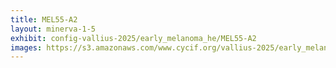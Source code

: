 ```yaml
---
title: MEL55-A2
layout: minerva-1-5
exhibit: config-vallius-2025/early_melanoma_he/MEL55-A2
images: https://s3.amazonaws.com/www.cycif.org/vallius-2025/early_melanoma_he/MEL55-A2
---
```

